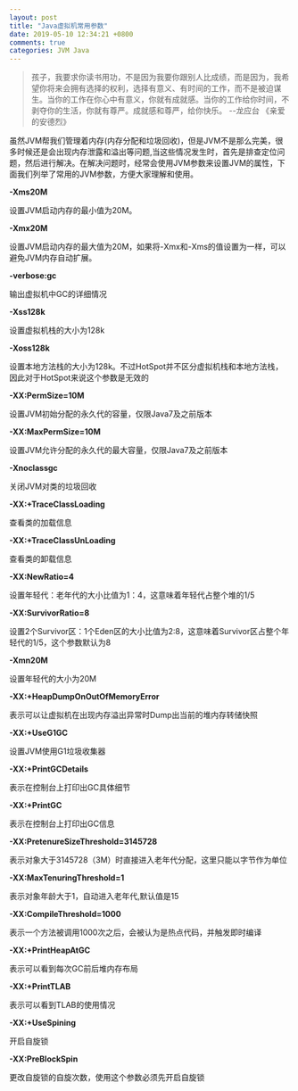 ```yaml
---
layout: post
title: "Java虚拟机常用参数"
date: 2019-05-10 12:34:21 +0800
comments: true
categories: JVM Java
---
```

> 孩子，我要求你读书用功，不是因为我要你跟别人比成绩，而是因为，我希望你将来会拥有选择的权利，选择有意义、有时间的工作，而不是被迫谋生。当你的工作在你心中有意义，你就有成就感。当你的工作给你时间，不剥夺你的生活，你就有尊严。成就感和尊严，给你快乐。 --龙应台 《亲爱的安德烈》

<!-- more -->
虽然JVM帮我们管理着内存(内存分配和垃圾回收)，但是JVM不是那么完美，很多时候还是会出现内存泄露和溢出等问题,当这些情况发生时，首先是排查定位问题，然后进行解决。在解决问题时，经常会使用JVM参数来设置JVM的属性，下面我们列举了常用的JVM参数，方便大家理解和使用。

**-Xms20M**

设置JVM启动内存的最小值为20M。

**-Xmx20M**

设置JVM启动内存的最大值为20M，如果将-Xmx和-Xms的值设置为一样，可以避免JVM内存自动扩展。

**-verbose:gc**

输出虚拟机中GC的详细情况

**-Xss128k**

设置虚拟机栈的大小为128k

**-Xoss128k**

设置本地方法栈的大小为128k。不过HotSpot并不区分虚拟机栈和本地方法栈，因此对于HotSpot来说这个参数是无效的

**-XX:PermSize=10M**

设置JVM初始分配的永久代的容量，仅限Java7及之前版本

**-XX:MaxPermSize=10M**

设置JVM允许分配的永久代的最大容量，仅限Java7及之前版本

**-Xnoclassgc**

关闭JVM对类的垃圾回收

**-XX:+TraceClassLoading**

查看类的加载信息

**-XX:+TraceClassUnLoading**

查看类的卸载信息

**-XX:NewRatio=4**

设置年轻代：老年代的大小比值为1：4，这意味着年轻代占整个堆的1/5

**-XX:SurvivorRatio=8**

设置2个Survivor区：1个Eden区的大小比值为2:8，这意味着Survivor区占整个年轻代的1/5，这个参数默认为8

**-Xmn20M**

设置年轻代的大小为20M

**-XX:+HeapDumpOnOutOfMemoryError**

表示可以让虚拟机在出现内存溢出异常时Dump出当前的堆内存转储快照

**-XX:+UseG1GC**

设置JVM使用G1垃圾收集器

**-XX:+PrintGCDetails**

表示在控制台上打印出GC具体细节

**-XX:+PrintGC**

表示在控制台上打印出GC信息

**-XX:PretenureSizeThreshold=3145728**

表示对象大于3145728（3M）时直接进入老年代分配，这里只能以字节作为单位

**-XX:MaxTenuringThreshold=1**

表示对象年龄大于1，自动进入老年代,默认值是15

**-XX:CompileThreshold=1000**

表示一个方法被调用1000次之后，会被认为是热点代码，并触发即时编译

**-XX:+PrintHeapAtGC**

表示可以看到每次GC前后堆内存布局

**-XX:+PrintTLAB**

表示可以看到TLAB的使用情况

**-XX:+UseSpining**

开启自旋锁

**-XX:PreBlockSpin**

更改自旋锁的自旋次数，使用这个参数必须先开启自旋锁
